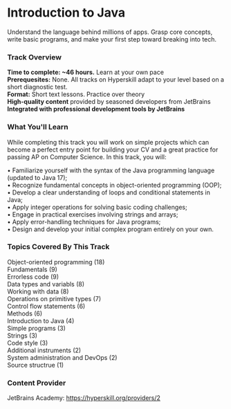 # Introduction to Java
Understand the language behind millions of apps. Grasp core concepts, write basic programs, and make your first step toward breaking into tech.

### Track Overview
**Time to complete: ~46 hours.** Learn at your own pace  
**Prerequesites:** None. All tracks on Hyperskill adapt to your level based on a short diagnostic test.  
**Format:** Short text lessons. Practice over theory  
**High-quality content** provided by seasoned developers from JetBrains  
**Integrated with professional development tools by JetBrains**

### What You'll Learn
While completing this track you will work on simple projects which can become a perfect entry point for building your CV and a great practice for passing AP on Computer Science. In this track, you will:  
  
• Familiarize yourself with the syntax of the Java programming language (updated to Java 17);  
• Recognize fundamental concepts in object-oriented programming (OOP);  
• Develop a clear understanding of loops and conditional statements in Java;  
• Apply integer operations for solving basic coding challenges;  
• Engage in practical exercises involving strings and arrays;  
• Apply error-handling techniques for Java programs;  
• Design and develop your initial complex program entirely on your own.

### Topics Covered By This Track
Object-oriented programming (18)  
Fundamentals (9)  
Errorless code (9)  
Data types and variabls (8)  
Working with data (8)  
Operations on primitive types (7)  
Control flow statements (6)  
Methods (6)  
Introduction to Java (4)  
Simple programs (3)  
Strings (3)  
Code style (3)  
Additional instruments (2)  
System administration and DevOps (2)  
Source structrue (1)

### Content Provider
JetBrains Academy: https://hyperskill.org/providers/2
